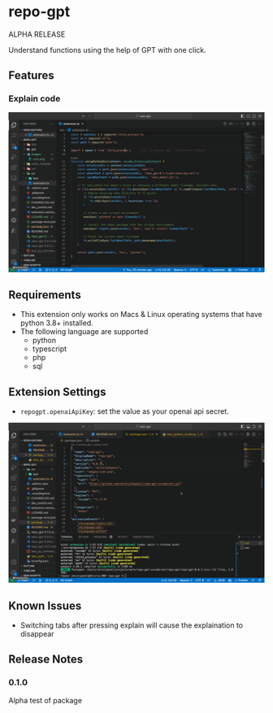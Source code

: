 # repo-gpt
ALPHA RELEASE

Understand functions using the help of GPT with one click.

## Features
### Explain code
![feature explain](./images/explain_demo.gif)

## Requirements

* This extension only works on Macs & Linux operating systems that have python 3.8+ installed.
* The following language are supported
  * python
  * typescript
  * php
  * sql

## Extension Settings

* `repogpt.openaiApiKey`: set the value as your openai api secret. 

![how to add openai key](./images/add_openai_key.gif)

## Known Issues

* Switching tabs after pressing explain will cause the explaination to disappear

## Release Notes

### 0.1.0

Alpha test of package


